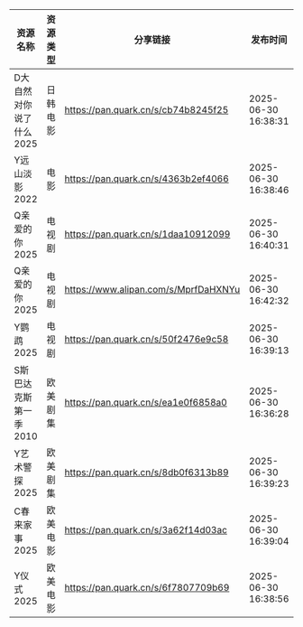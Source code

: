 | 资源名称           | 资源类型 | 分享链接                                 | 发布时间                |
| -------------- | ---- | ------------------------------------ | ------------------- |
| D大自然对你说了什么2025 | 日韩电影 | https://pan.quark.cn/s/cb74b8245f25  | 2025-06-30 16:38:31 |
| Y远山淡影2022      | 电影   | https://pan.quark.cn/s/4363b2ef4066  | 2025-06-30 16:38:46 |
| Q亲爱的你2025      | 电视剧  | https://pan.quark.cn/s/1daa10912099  | 2025-06-30 16:40:31 |
| Q亲爱的你2025      | 电视剧  | https://www.alipan.com/s/MprfDaHXNYu | 2025-06-30 16:42:32 |
| Y鹦鹉2025        | 电视剧  | https://pan.quark.cn/s/50f2476e9c58  | 2025-06-30 16:39:13 |
| S斯巴达克斯第一季2010  | 欧美剧集 | https://pan.quark.cn/s/ea1e0f6858a0  | 2025-06-30 16:36:28 |
| Y艺术警探2025      | 欧美剧集 | https://pan.quark.cn/s/8db0f6313b89  | 2025-06-30 16:39:23 |
| C春来家事2025      | 欧美电影 | https://pan.quark.cn/s/3a62f14d03ac  | 2025-06-30 16:39:04 |
| Y仪式2025        | 欧美电影 | https://pan.quark.cn/s/6f7807709b69  | 2025-06-30 16:38:56 |
